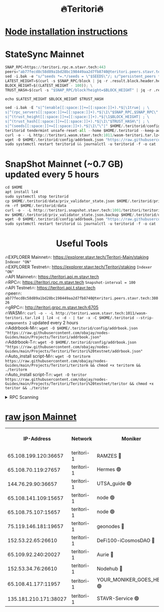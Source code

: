 <h1 align="center"> 🔥Teritori🔥</h1>


[Node installation instructions](https://github.com/obajay/nodes-Guides/tree/main/Projects/Teritori)
=

# StateSync Mainnet
```python
SNAP_RPC=https://teritori.rpc.m.stavr.tech:443
peers="ab77fecd8c58d89a1bd28bc198449aa2d7fb8740@teritori.peers.stavr.tech:38026"
sed -i.bak -e "s/^seeds *=.*/seeds = \"$SEEDS\"/; s/^persistent_peers *=.*/persistent_peers = \"$PEERS\"/" $HOME/.teritorid/config/config.toml
LATEST_HEIGHT=$(curl -s $SNAP_RPC/block | jq -r .result.block.header.height); \
BLOCK_HEIGHT=$((LATEST_HEIGHT - 100)); \
TRUST_HASH=$(curl -s "$SNAP_RPC/block?height=$BLOCK_HEIGHT" | jq -r .result.block_id.hash)

echo $LATEST_HEIGHT $BLOCK_HEIGHT $TRUST_HASH

sed -i.bak -E "s|^(enable[[:space:]]+=[[:space:]]+).*$|\1true| ; \
s|^(rpc_servers[[:space:]]+=[[:space:]]+).*$|\1\"$SNAP_RPC,$SNAP_RPC\"| ; \
s|^(trust_height[[:space:]]+=[[:space:]]+).*$|\1$BLOCK_HEIGHT| ; \
s|^(trust_hash[[:space:]]+=[[:space:]]+).*$|\1\"$TRUST_HASH\"| ; \
s|^(seeds[[:space:]]+=[[:space:]]+).*$|\1\"\"|" $HOME/.teritorid/config/config.toml
teritorid tendermint unsafe-reset-all --home $HOME/.teritorid --keep-addr-book
curl -o - -L http://teritori.wasm.stavr.tech:1011/wasm-teritori.tar.lz4 | lz4 -c -d - | tar -x -C $HOME/.teritorid --strip-components 2
wget -O $HOME/.teritorid/config/addrbook.json "https://raw.githubusercontent.com/obajay/nodes-Guides/main/Projects/Teritori/addrbook.json"
sudo systemctl restart teritorid && journalctl -u teritorid -f -o cat
```

# SnapShot Mainnet (~0.7 GB) updated every 5 hours
```python
cd $HOME
apt install lz4
sudo systemctl stop teritorid
cp $HOME/.teritorid/data/priv_validator_state.json $HOME/.teritorid/priv_validator_state.json.backup
rm -rf $HOME/.teritorid/data
curl -o - -L http://teritori.snapshot.stavr.tech:1001/teritori/teritori-snap.tar.lz4 | lz4 -c -d - | tar -x -C $HOME/.teritorid --strip-components 2
mv $HOME/.teritorid/priv_validator_state.json.backup $HOME/.teritorid/data/priv_validator_state.json
wget -O $HOME/.teritorid/config/addrbook.json "https://raw.githubusercontent.com/obajay/nodes-Guides/main/Projects/Teritori/addrbook.json"
sudo systemctl restart teritorid && journalctl -u teritorid -f -o cat
```
 <h1 align="center"> Useful Tools</h1>

🔥EXPLORER Mainnet🔥:      https://explorer.stavr.tech/Teritori-Main/staking      `Indexer "ON"` \
🔥EXPLORER Testnet🔥:        https://explorer.stavr.tech/Teritori/staking            `Indexer "ON"` \
🔥API Mainnet🔥:                   https://teritori.api.m.stavr.tech \
🔥RPC🔥:                                   https://teritori.rpc.m.stavr.tech                         `Snapshot-interval = 100` \
🔥API Testnet🔥:                     https://teritori.api.t.stavr.tech \
🔥peer🔥:                     `ab77fecd8c58d89a1bd28bc198449aa2d7fb8740@teritori.peers.stavr.tech:38026` \
🔥gRPC🔥:                                http://teritori.grpc.m.stavr.tech:6705 \
🔥WASM🔥: ```curl -o - -L http://teritori.wasm.stavr.tech:1011/wasm-teritori.tar.lz4 | lz4 -c -d - | tar -x -C $HOME/.teritorid --strip-components 2``` updated every 2 hours \
🔥Addrbook-M🔥:    ```wget -O $HOME/.teritorid/config/addrbook.json "https://raw.githubusercontent.com/obajay/nodes-Guides/main/Projects/Teritori/addrbook.json"``` \
🔥Addrbook-T🔥:    ```wget -O $HOME/.teritorid/config/addrbook.json "https://raw.githubusercontent.com/obajay/nodes-Guides/main/Projects/Teritori/Teritori%20testnet/addrbook.json"``` \
🔥Auto_install script-M🔥: ```wget -O teritorm https://raw.githubusercontent.com/obajay/nodes-Guides/main/Projects/Teritori/teritorm && chmod +x teritorm && ./teritorm``` \
🔥Auto_install script-T🔥: ```wget -O teritor https://raw.githubusercontent.com/obajay/nodes-Guides/main/Projects/Teritori/Teritori%20testnet/teritor && chmod +x teritor && ./teritor```

<details>
<summary>RPC Scanning</summary>

<h2 align="center"> We scan nodes in real time every 4 hours. And we provide the final result of RPC endpoints.
We cannot influence the operation of these nodes in any way. </h2>


```python
If Voting Power is higher than 0 --> then the Node is a validator of the network and may be subject to attack and be a potential threat to the chain.
```
```python
We marked such validators with a red symbol
```

</details>

[raw json Mainnet](https://rpc-check.teritorim.stavr.tech/teritorim/rpc-teritorim-result.json)
=



<table><tr><th>IP-Address</th><th>Network</th><th>Moniker</th><th>Latest Block Height</th><th>Earliest Block Height</th><th>Catching Up</th><th>Tx Index</th><th>Voting Power</th><th>Scan Time</th></tr><tr><td>65.108.199.120:36657</td><td>teritori-1</td><td>RAMZES 🔴</td><td>7691942</td><td>5996001</td><td>False</td><td>on</td><td>787117</td><td>2024-03-03T01:30:09.511598171UTC</td></tr><tr><td>65.108.70.119:27657</td><td>teritori-1</td><td>Hermes 🟢</td><td>7691950</td><td>7203180</td><td>False</td><td>on</td><td>0</td><td>2024-03-03T01:30:56.045653525UTC</td></tr><tr><td>144.76.29.90:36657</td><td>teritori-1</td><td>UTSA_guide 🟢</td><td>7691949</td><td>7208001</td><td>False</td><td>on</td><td>0</td><td>2024-03-03T01:30:48.843864533UTC</td></tr><tr><td>65.108.141.109:15657</td><td>teritori-1</td><td>node 🟢</td><td>7691950</td><td>7284986</td><td>False</td><td>on</td><td>0</td><td>2024-03-03T01:30:55.734158644UTC</td></tr><tr><td>65.108.75.107:15657</td><td>teritori-1</td><td>node 🟢</td><td>7691953</td><td>7358868</td><td>False</td><td>on</td><td>0</td><td>2024-03-03T01:31:11.087489064UTC</td></tr><tr><td>75.119.146.181:19657</td><td>teritori-1</td><td>geonodes 🔴</td><td>7691950</td><td>7477201</td><td>False</td><td>on</td><td>37546</td><td>2024-03-03T01:30:55.407200075UTC</td></tr><tr><td>152.53.22.65:26610</td><td>teritori-1</td><td>DeFi100-iCosmosDAO 🔴</td><td>7691953</td><td>7536429</td><td>False</td><td>on</td><td>1476545</td><td>2024-03-03T01:31:15.344991061UTC</td></tr><tr><td>65.109.92.240:20027</td><td>teritori-1</td><td>Aurie 🔴</td><td>7691951</td><td>7568001</td><td>False</td><td>on</td><td>119694</td><td>2024-03-03T01:31:02.552648995UTC</td></tr><tr><td>152.53.34.76:26610</td><td>teritori-1</td><td>Nodehub 🔴</td><td>7691954</td><td>7580883</td><td>False</td><td>on</td><td>65383</td><td>2024-03-03T01:31:15.607166352UTC</td></tr><tr><td>65.108.41.177:11957</td><td>teritori-1</td><td>YOUR_MONIKER_GOES_HERE 🟢</td><td>7691943</td><td>7665829</td><td>False</td><td>on</td><td>0</td><td>2024-03-03T01:30:11.953099382UTC</td></tr><tr><td>135.181.210.171:38027</td><td>teritori-1</td><td>STAVR-Service 🟢</td><td>7691940</td><td>7691001</td><td>False</td><td>on</td><td>0</td><td>2024-03-03T01:29:56.642382898UTC</td></tr></table>
